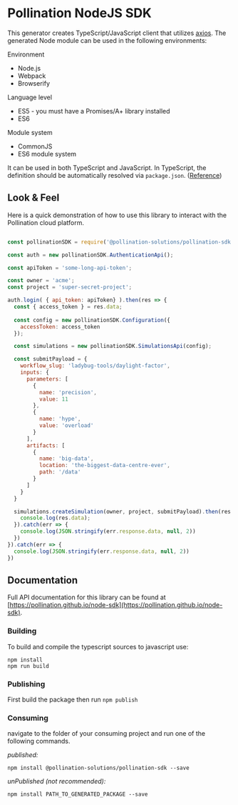 # Pollination NodeJS SDK

This generator creates TypeScript/JavaScript client that utilizes [axios](https://github.com/axios/axios). The generated Node module can be used in the following environments:

Environment
* Node.js
* Webpack
* Browserify

Language level
* ES5 - you must have a Promises/A+ library installed
* ES6

Module system
* CommonJS
* ES6 module system

It can be used in both TypeScript and JavaScript. In TypeScript, the definition should be automatically resolved via `package.json`. ([Reference](http://www.typescriptlang.org/docs/handbook/typings-for-npm-packages.html))

## Look & Feel

Here is a quick demonstration of how to use this library to interact with the Pollination cloud platform.

```javascript

const pollinationSDK = require('@pollination-solutions/pollination-sdk');

const auth = new pollinationSDK.AuthenticationApi();

const apiToken = 'some-long-api-token';

const owner = 'acme';
const project = 'super-secret-project';

auth.login( { api_token: apiToken} ).then(res => {
  const { access_token } = res.data;
  
  const config = new pollinationSDK.Configuration({
    accessToken: access_token
  });

  const simulations = new pollinationSDK.SimulationsApi(config);

  const submitPayload = {
    workflow_slug: 'ladybug-tools/daylight-factor',
    inputs: {
      parameters: [
        {
          name: 'precision',
          value: 11
        },
        {
          name: 'hype',
          value: 'overload'
        }
      ],
      artifacts: [
        {
          name: 'big-data',
          location: 'the-biggest-data-centre-ever',
          path: '/data'
        }
      ]
    }
  }

  simulations.createSimulation(owner, project, submitPayload).then(res => {
    console.log(res.data);
  }).catch(err => {
    console.log(JSON.stringify(err.response.data, null, 2))
  })
}).catch(err => {
  console.log(JSON.stringify(err.response.data, null, 2))
})

```

## Documentation

Full API documentation for this library can be found at [https://pollination.github.io/node-sdk](https://pollination.github.io/node-sdk).

### Building

To build and compile the typescript sources to javascript use:
```
npm install
npm run build
```

### Publishing

First build the package then run ```npm publish```

### Consuming

navigate to the folder of your consuming project and run one of the following commands.

_published:_

```
npm install @pollination-solutions/pollination-sdk --save
```

_unPublished (not recommended):_

```
npm install PATH_TO_GENERATED_PACKAGE --save
